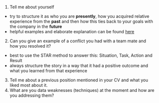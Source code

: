 1. Tell me about yourself
  * try to structure it as who you are **presently**, how you acquired relative experience from the **past** and then how this ties back to your goals with the company in the **future**
  * helpful examples and elaborate explanation can be found [here](https://www.themuse.com/advice/tell-me-about-yourself-interview-question-answer-examples)
2. Can you give an example of a conflict you had with a team mate and how you resolved it?
  * best to use the STAR method to answer this: Situation, Task, Action and Result
  * always structure the story in a way that it had a positive outcome and what you learned from that experience
3. Tell me about a previous position mentioned in your CV and what you liked most about it.
4. What are you data weaknesses (techniques) at the moment and how are you addressing them?
